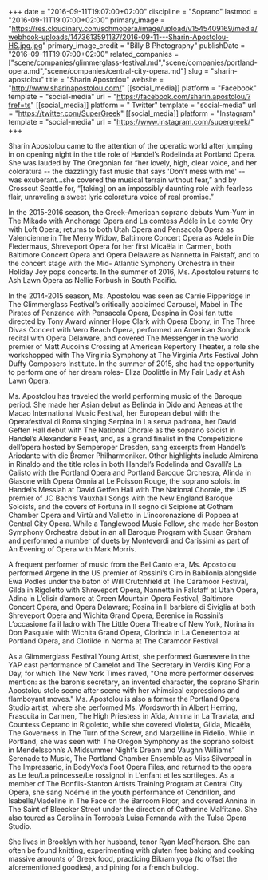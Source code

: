 +++
date = "2016-09-11T19:07:00+02:00"
discipline = "Soprano"
lastmod = "2016-09-11T19:07:00+02:00"
primary_image = "https://res.cloudinary.com/schmopera/image/upload/v1545409169/media/webhook-uploads/1473613591137/2016-09-11---Sharin-Apostolou-HS.jpg.jpg"
primary_image_credit = "Billy B Photography"
publishDate = "2016-09-11T19:07:00+02:00"
related_companies = ["scene/companies/glimmerglass-festival.md","scene/companies/portland-opera.md","scene/companies/central-city-opera.md"]
slug = "sharin-apostolou"
title = "Sharin Apostolou"
website = "http://www.sharinapostolou.com/"
[[social_media]]
platform = "Facebook"
template = "social-media"
url = "https://facebook.com/sharin.apostolou/?fref=ts"
[[social_media]]
platform = " Twitter"
template = "social-media"
url = "https://twitter.com/SuperGreek"
[[social_media]]
platform = "Instagram"
template = "social-media"
url = "https://www.instagram.com/supergreek/"
+++

Sharin Apostolou came to the attention of the operatic world after jumping in on opening night in the title role of Handel’s Rodelinda at Portland Opera. She was lauded by The Oregonian for “her lovely, high, clear voice, and her coloratura -- the dazzlingly fast music that says 'Don't mess with me' -- was exuberant…she covered the musical terrain without fear,” and by Crosscut Seattle for, “[taking] on an impossibly daunting role with fearless flair, unraveling a sweet lyric coloratura voice of real promise.”
 
In the 2015-2016 season, the Greek-American soprano debuts Yum-Yum in The Mikado with Anchorage Opera and La comtess Adéle in Le comte Ory with Loft Opera; returns to both Utah Opera and Pensacola Opera as Valencienne in The Merry Widow, Baltimore Concert Opera as Adele in Die Fledermaus, Shreveport Opera for her first Micaëla in Carmen, both Baltimore Concert Opera and Opera Delaware as Nannetta in Falstaff, and to the concert stage with the Mid- Atlantic Symphony Orchestra in their Holiday Joy pops concerts. In the summer of 2016, Ms. Apostolou returns to Ash Lawn Opera as Nellie Forbush in South Pacific.
 
In the 2014-2015 season, Ms. Apostolou was seen as Carrie Pipperidge in The Glimmerglass Festival’s critically acclaimed Carousel, Mabel in The Pirates of Penzance with Pensacola Opera, Despina in Cosi fan tutte directed by Tony Award winner Hope Clark with Opera Ebony, in The Three Divas Concert with Vero Beach Opera, performed an American Songbook recital with Opera Delaware, and covered The Messenger in the world premier of Matt Aucoin’s Crossing at American Repertory Theater, a role she workshopped with The Virginia Symphony at The Virginia Arts Festival John Duffy Composers Institute. In the summer of 2015, she had the opportunity to perform one of her dream roles- Eliza Doolittle in My Fair Lady at Ash Lawn Opera.
 
Ms. Apostolou has traveled the world performing music of the Baroque period. She made her Asian debut as Belinda in Dido and Aeneas at the Macao International Music Festival, her European debut with the Operafestival di Roma singing Serpina in La serva padrona, her David Geffen Hall debut with The National Chorale as the soprano soloist in Handel’s Alexander’s Feast, and, as a grand finalist in the Competizione dell’opera hosted by Semperoper Dresden, sang excerpts from Handel’s Ariodante with die Bremer Philharmoniker. Other highlights include Almirena in Rinaldo and the title roles in both Handel’s Rodelinda and Cavalli’s La Calisto with the Portland Opera and Portland Baroque Orchestra, Alinda in Giasone with Opera Omnia at Le Poisson Rouge, the soprano soloist in Handel’s Messiah at David Geffen Hall with The National Chorale, the US premier of JC Bach’s Vauxhall Songs with the New England Baroque Soloists, and the covers of Fortuna in Il sogno di Scipione at Gotham Chamber Opera and Virtù and Valletto in L’incoronazione di Poppea at Central City Opera. While a Tanglewood Music Fellow, she made her Boston Symphony Orchestra debut in an all Baroque Program with Susan Graham and performed a number of duets by Monteverdi and Carissimi as part of An Evening of Opera with Mark Morris.
 
A frequent performer of music from the Bel Canto era, Ms. Apostolou performed Argene in the US premier of Rossini’s Ciro in Babilonia alongside Ewa Podleś under the baton of Will Crutchfield at The Caramoor Festival, Gilda in Rigoletto with Shreveport Opera, Nannetta in Falstaff at Utah Opera, Adina in L’elisir d’amore at Green Mountain Opera Festival, Baltimore Concert Opera, and Opera Delaware; Rosina in Il barbiere di Siviglia at both Shreveport Opera and Wichita Grand Opera, Berenice in Rossini’s L’occasione fa il ladro with The Little Opera Theatre of New York, Norina in Don Pasquale with Wichita Grand Opera, Clorinda in La Cenerentola at Portland Opera, and Clotilde in Norma at The Caramoor Festival.
 
As a Glimmerglass Festival Young Artist, she performed Guenevere in the YAP cast performance of Camelot and The Secretary in Verdi’s King For a Day, for which The New York Times raved, "One more performer deserves mention: as the baron’s secretary, an invented character, the soprano Sharin Apostolou stole scene after scene with her whimsical expressions and flamboyant moves."
Ms. Apostolou is also a former the Portland Opera Studio artist, where she performed Ms. Wordsworth in Albert Herring, Frasquita in Carmen, The High Priestess in Aïda, Annina in La Traviata, and Countess Ceprano in Rigoletto, while she covered Violetta, Gilda, Micaëla, The Governess in The Turn of the Screw, and Marzelline in Fidelio. While in Portland, she was seen with The Oregon Symphony as the soprano soloist in Mendelssohn’s A Midsummer Night’s Dream and Vaughn Williams’ Serenade to Music, The Portland Chamber Ensemble as Miss Silverpeal in The Impressario, in BodyVox’s Foot Opera Files, and returned to the opera as Le feu/La princesse/Le rossignol in L'enfant et les sortileges.
As a member of The Bonfils-Stanton Artists Training Program at Central City Opera, she sang Noémie in the youth performance of Cendrillon, and Isabelle/Madeline in The Face on the Barroom Floor, and covered Annina in The Saint of Bleecker Street under the direction of Catherine Malfitano. She also toured as Carolina in Torroba’s Luisa Fernanda with the Tulsa Opera Studio.
 
She lives in Brooklyn with her husband, tenor Ryan MacPherson. She can often be found knitting, experimenting with gluten free baking and cooking massive amounts of Greek food, practicing Bikram yoga (to offset the aforementioned goodies), and pining for a french bulldog. 
